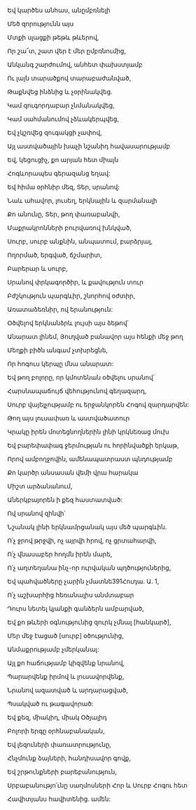 Եվ կարծես անհաս, անըմբռնելի


Մեծ զորությունն այս


Մտքի սլացքի թեթև թևերով,


Որ շա՜տ, շատ վեր է մեր ըմբռնումից,


Անկանգ շարժումով, անհետ փախստյամբ


Ու լայն տարածքով տարաբաժանված,


Թաքնվեց ինձնից և չօրինակվեց.


Կամ զուգորդաբար չնմանակվեց,


Կամ սահմանումով չձևակերպվեց,


Եվ չկշռվեց զուգակցի չափով,


Այլ աստվածային խաչի նշանիդ հավասարությամբ


Եվ, կեցուցիչ, քո արյան հետ միայն


Հոգևորապես գերազանց եղավ:


Եվ հիմա օրհնիր մեզ, Տեր, սրանով:


Նաև ահավոր, լուսեղ, երկնային և զարմանալի


Քո անունը, Տեր, թող փառաբանվի,


Մաքրակրոնների բուրվառով խնկված,


Սուրբ, սուրբ անքնին, անպատում, բարձրյալ,


Ողորմած, երգված, ճշմարիտ,


Բարերար և սուրբ,


Սրանով փրկագործիր, և քավություն տուր


Բժշկություն պարգևիր, շնորհով օժտիր,


Առատաձեռնիր, ով երանություն:


Օծվելով երկնանձրև լույսի այս ձեթով՝


Անարատ լինեմ, Յուղված բանավոր այս հենքի մեջ թող


Մեղքի բիծն անգամ չտխրեցնե,


Որ հոգուս կերպը մնա անարատ:


Եվ թող բոլորը, որ կմոտենան օծվելու սրանով՝


Հարսնապաճույճ վեհությունով գեղազարդ,


Սուրբ վայելչությամբ ու երջանկորեն Հոգով զարդարվեն:


Թող այս լուսափառ և աստվածատուր


Կրակը իրեն մոտեցնողներին լինի կրկնեռաց մուխ


Եվ բարեփափագ ջերմության ու հորինվածքի երկաթ,


Որով ամբողջովին, ամենապատրաստ պնդությամբ


Քո կարծր անսասան վեմի վրա հարակա


Միշտ արձանանում,


Աներկբայորեն ի քեզ հաստատված:


Ով սրանով զինվի՝


Նշանակ լինի երկնամրցանակ այս մեծ պարգևին.


Ո՛չ ջրով թրջվի, ոչ այրվի հրով, ոչ ցրտահարվի,


Ո՛չ վնասաբեր հողմն իրեն մարե,


Ո՛չ աղտեղանա ինչ-որ ուրվական պղծություներից,


Եվ պահվածները չարին չմատնե391Հուդա. Ա. 1,


Ո՛չ աշխարհից հեռանալիս անմտաբար


Դուրս նետել կյանքի գանձերն ամբարված,


Եվ քո թևերի օգնությունից զուրկ չմնալ [հանկարծ],


Մեր մեջ էացած [սուրբ] օծությունից,


Անմաքրությամբ չմերկանալ:


Այլ քո հաճությամբ կիզվենք նրանով,


Պարարվենք իրմով և լուսավորվենք,


Նրանով ազատված և արդարացված,


Պսակված ու թագավորած:


Եվ քեզ, միակիդ, միակ Օծյալիդ


Բոլորի երգը օրհնաբանական,


Եվ լեզուների փառատրությունը,


Հնչմունք ձայների, հանդիսավոր գովք,


Եվ շրթունքների բարեբանություն,


Սրբաբանությո՛ւնը սաղմոսների Հոր և Սուրբ Հոգու հետ


Հավիտյանս հավիտենից. ամեն: